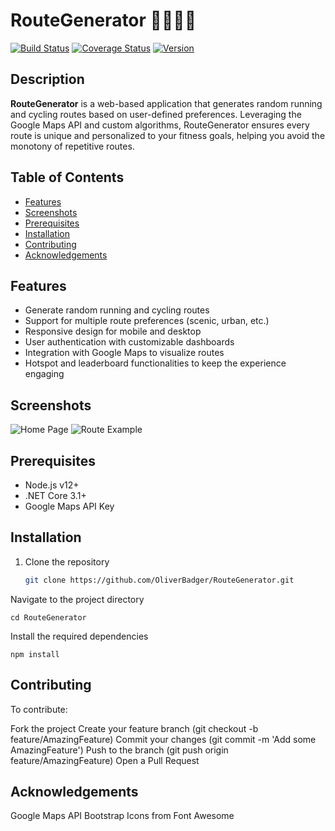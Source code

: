 # RouteGenerator 🚴‍♂️🏃‍♀️

[![Build Status](https://img.shields.io/travis/OliverBadger/RouteGenerator.svg)](https://travis-ci.org/OliverBadger/RouteGenerator)
[![Coverage Status](https://coveralls.io/repos/github/OliverBadger/RouteGenerator/badge.svg?branch=master)](https://coveralls.io/github/OliverBadger/RouteGenerator?branch=master)
[![Version](https://img.shields.io/github/v/release/OliverBadger/RouteGenerator)](https://github.com/OliverBadger/RouteGenerator/releases)

## Description
**RouteGenerator** is a web-based application that generates random running and cycling routes based on user-defined preferences. Leveraging the Google Maps API and custom algorithms, RouteGenerator ensures every route is unique and personalized to your fitness goals, helping you avoid the monotony of repetitive routes.

## Table of Contents
- [Features](#features)
- [Screenshots](#screenshots)
- [Prerequisites](#prerequisites)
- [Installation](#installation)
- [Contributing](#contributing)
- [Acknowledgements](#acknowledgements)

## Features
- Generate random running and cycling routes
- Support for multiple route preferences (scenic, urban, etc.)
- Responsive design for mobile and desktop
- User authentication with customizable dashboards
- Integration with Google Maps to visualize routes
- Hotspot and leaderboard functionalities to keep the experience engaging

## Screenshots
![Home Page](https://github.com/OliverBadger/RouteGenerator/screenshots/homepage.png)
![Route Example](https://github.com/OliverBadger/RouteGenerator/screenshots/route-example.png)

## Prerequisites
- Node.js v12+
- .NET Core 3.1+
- Google Maps API Key

## Installation

1. Clone the repository
    ```bash
    git clone https://github.com/OliverBadger/RouteGenerator.git
Navigate to the project directory

    cd RouteGenerator
Install the required dependencies

    npm install

## Contributing

To contribute:

Fork the project
Create your feature branch (git checkout -b feature/AmazingFeature)
Commit your changes (git commit -m 'Add some AmazingFeature')
Push to the branch (git push origin feature/AmazingFeature)
Open a Pull Request
    
## Acknowledgements

Google Maps API
Bootstrap
Icons from Font Awesome
